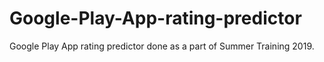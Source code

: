 # Google-Play-App-rating-predictor
Google Play App rating predictor done as a part of Summer Training 2019.
